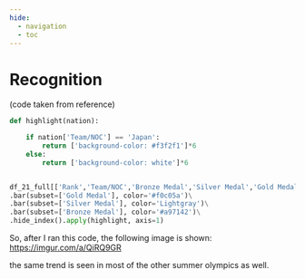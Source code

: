 ```yaml
---
hide:
  - navigation
  - toc
---
```


# Recognition

(code taken from reference)

```python
def highlight(nation):

    if nation['Team/NOC'] == 'Japan':
        return ['background-color: #f3f2f1']*6
    else:
        return ['background-color: white']*6


df_21_full[['Rank','Team/NOC','Bronze Medal','Silver Medal','Gold Medal','Total']].iloc[:15].style.set_caption('Medals by Country: Summer Olympic Games sorted by Gold Medals [Top 15]')\
.bar(subset=['Gold Medal'], color='#f0c05a')\
.bar(subset=['Silver Medal'], color='Lightgray')\
.bar(subset=['Bronze Medal'], color='#a97142')\
.hide_index().apply(highlight, axis=1)

```

So, after I ran this code, the following image is shown:
https://imgur.com/a/QiRQ9GR

the same trend is seen in most of the other summer olympics as well.